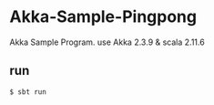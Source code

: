 Akka-Sample-Pingpong
====

Akka Sample Program.
use Akka 2.3.9 & scala 2.11.6

## run

```
$ sbt run
```
